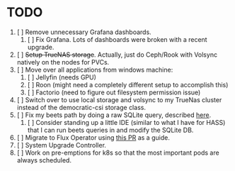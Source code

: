 # TODO

1. [ ] Remove unnecessary Grafana dashboards.
   1. [ ] Fix Grafana. Lots of dashboards were broken with a recent upgrade.
2. [ ] ~~Setup TrueNAS storage~~. Actually, just do Ceph/Rook with Volsync natively on the nodes for PVCs.
3. [ ] Move over all applications from windows machine:
   1. [ ] Jellyfin (needs GPU)
   2. [ ] Roon (might need a completely different setup to accomplish this)
   3. [ ] Factorio (need to figure out filesystem permission issue)
4. [ ] Switch over to use local storage and volsync to my TrueNas cluster instead of the democratic-csi storage class.
5. [ ] Fix my beets path by doing a raw SQLite query, described [here](https://discourse.beets.io/t/library-db-still-has-old-path-after-moving-collection-to-a-new-location/2331).
   1. [ ] Consider standing up a little IDE (similar to what I have for HASS) that I can run beets queries in and modify the SQLite DB.
6. [ ] Migrate to Flux Operator using [this PR](https://github.com/onedr0p/home-ops/pull/8624) as a guide.
7. [ ] System Upgrade Controller.
8. [ ] Work on pre-emptions for k8s so that the most important pods are always scheduled.
